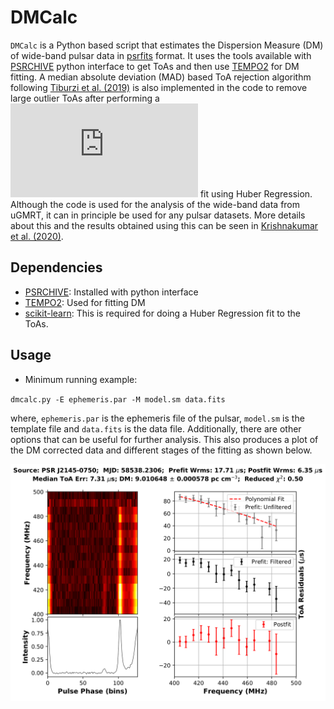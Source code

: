DMCalc
======

`DMCalc` is a Python based script that estimates the Dispersion Measure (DM) of wide-band pulsar data in [psrfits][psrfits] format. It uses the tools available with [PSRCHIVE][psrchive] python interface to get ToAs and then use [TEMPO2][tempo2] for DM fitting. A median absolute deviation (MAD) based ToA rejection algorithm following [Tiburzi et al. (2019)][tiburzi2019] is also implemented in the code to remove large outlier ToAs after performing a ![equation](https://latex.codecogs.com/gif.latex?%5Cmathrm%7B%5Cnu%7D%5E%7B-2%7D) fit using Huber Regression. Although the code is used for the analysis of the wide-band data from uGMRT, it can in principle be used for any pulsar datasets. More details about this and the results obtained using this can be seen in [Krishnakumar et al. (2020)][kkma_dmcalc].

## Dependencies
* [PSRCHIVE][psrchive]: Installed with python interface
* [TEMPO2][tempo2]: Used for fitting DM
* [scikit-learn][sklearn]: This is required for doing a Huber Regression fit to the ToAs.

## Usage

* Minimum running example:

`dmcalc.py -E ephemeris.par -M model.sm data.fits`

where, `ephemeris.par` is the ephemeris file of the pulsar, `model.sm` is the template file and `data.fits` is the data file. Additionally, there are other options that can be useful for further analysis. This also produces a plot of the DM corrected data and different stages of the fitting as shown below.

![analysisplot](anal-img.png)

[psrfits]: https://www.atnf.csiro.au/research/pulsar/psrfits_definition/Psrfits.html
[psrchive]: http://psrchive.sourceforge.net/
[tempo2]: https://bitbucket.org/psrsoft/tempo2/src/master/
[tiburzi2019]: https://ui.adsabs.harvard.edu/abs/2019MNRAS.487..394T/abstract
[sklearn]: https://scikit-learn.org/stable/index.html
[kkma_dmcalc]: https://arxiv.org/abs/2101.05334
